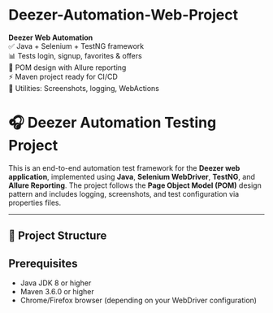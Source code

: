 # Deezer-Automation-Web-Project
**Deezer Web Automation**  
 ✅ Java + Selenium + TestNG framework  
 📊 Tests login, signup, favorites &amp; offers  
 🚀 POM design with Allure reporting   
⚡ Maven project ready for CI/CD  
 🔧 Utilities: Screenshots, logging, WebActions

# 🎧 Deezer Automation Testing Project

This is an end-to-end automation test framework for the **Deezer web application**, implemented using **Java**, **Selenium WebDriver**, **TestNG**, and **Allure Reporting**. The project follows the **Page Object Model (POM)** design pattern and includes logging, screenshots, and test configuration via properties files.

---

## 📁 Project Structure




## Prerequisites
- Java JDK 8 or higher
- Maven 3.6.0 or higher
- Chrome/Firefox browser (depending on your WebDriver configuration)



